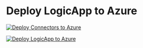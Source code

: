 # Deploy LogicApp to Azure 

[![Deploy Connectors to Azure](https://aka.ms/deploytoazurebutton)](https://portal.azure.com/#create/Microsoft.Template/uri/https%3A%2F%2Fraw.githubusercontent.com%2FLagler-Gruener%2FAzureSolutions%2Fmaster%2FBillingMail%2FLogicApp%2Fconnectors.json)

[![Deploy LogicApp to Azure](https://aka.ms/deploytoazurebutton)](https://portal.azure.com/#create/Microsoft.Template/uri/https%3A%2F%2Fraw.githubusercontent.com%2FLagler-Gruener%2FAzureSolutions%2Fmaster%2FBillingMail%2FLogicApp%2Flogicapp.json)